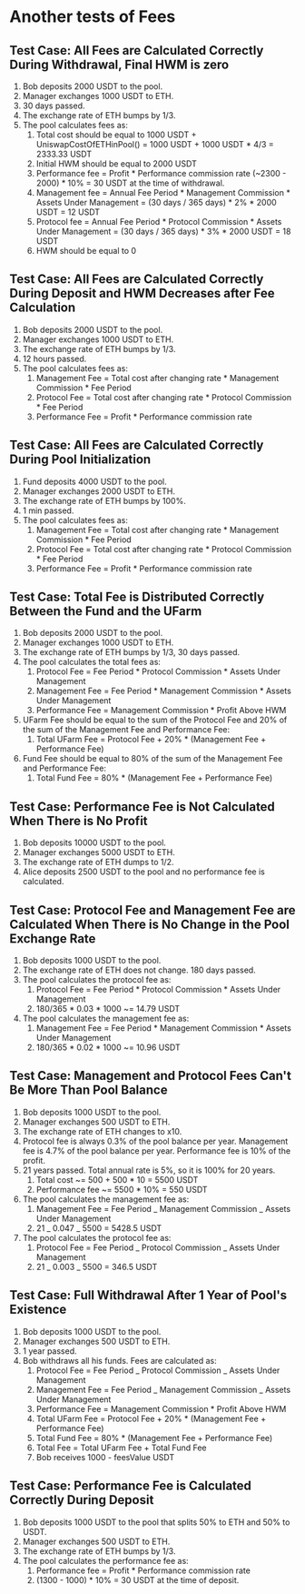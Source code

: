 # Another tests of Fees

## Test Case: All Fees are Calculated Correctly During Withdrawal, Final HWM is zero

1. Bob deposits 2000 USDT to the pool.
2. Manager exchanges 1000 USDT to ETH.
3. 30 days passed.
4. The exchange rate of ETH bumps by 1/3.
5. The pool calculates fees as:
   1. Total cost should be equal to 1000 USDT + UniswapCostOfETHinPool() = 1000 USDT + 1000 USDT \* 4/3 = 2333.33 USDT
   2. Initial HWM should be equal to 2000 USDT
   3. Performance fee = Profit \* Performance commission rate
      (~2300 - 2000) \* 10% = 30 USDT at the time of withdrawal.
   4. Management fee = Annual Fee Period \* Management Commission \* Assets Under Management = (30 days / 365 days) \* 2% \* 2000 USDT = 12 USDT
   5. Protocol fee = Annual Fee Period \* Protocol Commission \* Assets Under Management = (30 days / 365 days) \* 3% \* 2000 USDT = 18 USDT
   6. HWM should be equal to 0 

## Test Case: All Fees are Calculated Correctly During Deposit and HWM Decreases after Fee Calculation

1. Bob deposits 2000 USDT to the pool.
2. Manager exchanges 1000 USDT to ETH.
3. The exchange rate of ETH bumps by 1/3.
4. 12 hours passed.
4. The pool calculates fees as:
   1. Management Fee = Total cost after changing rate * Management Commission * Fee Period
   2. Protocol Fee = Total cost after changing rate * Protocol Commission * Fee Period
   3. Performance Fee = Profit * Performance commission rate

## Test Case: All Fees are Calculated Correctly During Pool Initialization

1. Fund deposits 4000 USDT to the pool.
2. Manager exchanges 2000 USDT to ETH.
3. The exchange rate of ETH bumps by 100%.
4. 1 min passed.
5. The pool calculates fees as:
   1. Management Fee = Total cost after changing rate \* Management Commission \* Fee Period
   2. Protocol Fee = Total cost after changing rate \* Protocol Commission \* Fee Period
   3. Performance Fee = Profit \* Performance commission rate

## Test Case: Total Fee is Distributed Correctly Between the Fund and the UFarm

1. Bob deposits 2000 USDT to the pool.
2. Manager exchanges 1000 USDT to ETH.
3. The exchange rate of ETH bumps by 1/3, 30 days passed.
4. The pool calculates the total fees as:
   1. Protocol Fee = Fee Period \* Protocol Commission \* Assets Under Management
   2. Management Fee = Fee Period \* Management Commission \* Assets Under Management
   3. Performance Fee = Management Commission \* Profit Above HWM
5. UFarm Fee should be equal to the sum of the Protocol Fee and 20% of the sum of the Management Fee and Performance Fee:
   1. Total UFarm Fee = Protocol Fee + 20% \* (Management Fee + Performance Fee)
6. Fund Fee should be equal to 80% of the sum of the Management Fee and Performance Fee:
   1. Total Fund Fee = 80% \* (Management Fee + Performance Fee)

## Test Case: Performance Fee is Not Calculated When There is No Profit

1. Bob deposits 10000 USDT to the pool.
2. Manager exchanges 5000 USDT to ETH.
3. The exchange rate of ETH dumps to 1/2.
4. Alice deposits 2500 USDT to the pool and no performance fee is calculated.

## Test Case: Protocol Fee and Management Fee are Calculated When There is No Change in the Pool Exchange Rate

1. Bob deposits 1000 USDT to the pool.
2. The exchange rate of ETH does not change. 180 days passed.
3. The pool calculates the protocol fee as:
   1. Protocol Fee = Fee Period \* Protocol Commission \* Assets Under Management
   2. 180/365 \* 0.03 \* 1000 ~= 14.79 USDT
4. The pool calculates the management fee as:
   1. Management Fee = Fee Period \* Management Commission \* Assets Under Management
   2. 180/365 \* 0.02 \* 1000 ~= 10.96 USDT

## Test Case: Management and Protocol Fees Can't Be More Than Pool Balance

1. Bob deposits 1000 USDT to the pool.
2. Manager exchanges 500 USDT to ETH.
3. The exchange rate of ETH changes to x10.
4. Protocol fee is always 0.3% of the pool balance per year. Management fee is 4.7% of the pool balance per year. Performance fee is 10% of the profit.
5. 21 years passed. Total annual rate is 5%, so it is 100% for 20 years.
   1. Total cost ~= 500 + 500 \* 10 = 5500 USDT
   2. Performance fee ~= 5500 \* 10% = 550 USDT
6. The pool calculates the management fee as:
   1. Management Fee = Fee Period _ Management Commission _ Assets Under Management
   2. 21 _ 0.047 _ 5500 = 5428.5 USDT
7. The pool calculates the protocol fee as:
   1. Protocol Fee = Fee Period _ Protocol Commission _ Assets Under Management
   2. 21 _ 0.003 _ 5500 = 346.5 USDT

## Test Case: Full Withdrawal After 1 Year of Pool's Existence

1. Bob deposits 1000 USDT to the pool.
2. Manager exchanges 500 USDT to ETH.
3. 1 year passed.
4. Bob withdraws all his funds. Fees are calculated as:
   1. Protocol Fee = Fee Period _ Protocol Commission _ Assets Under Management
   2. Management Fee = Fee Period _ Management Commission _ Assets Under Management
   3. Performance Fee = Management Commission \* Profit Above HWM
   4. Total UFarm Fee = Protocol Fee + 20% \* (Management Fee + Performance Fee)
   5. Total Fund Fee = 80% \* (Management Fee + Performance Fee)
   6. Total Fee = Total UFarm Fee + Total Fund Fee
   7. Bob receives 1000 - feesValue USDT

## Test Case: Performance Fee is Calculated Correctly During Deposit

1. Bob deposits 1000 USDT to the pool that splits 50% to ETH and 50% to USDT.
2. Manager exchanges 500 USDT to ETH.
3. The exchange rate of ETH bumps by 1/3.
4. The pool calculates the performance fee as:
   1. Performance fee = Profit \* Performance commission rate
   2. (1300 - 1000) \* 10% = 30 USDT at the time of deposit.
